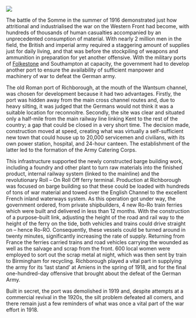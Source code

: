 <a href="https://dev.visual-essays.app"><img src="https://dev-visual-essays.netlify.app/images/ve-button.png"></a>
<param ve-config title="Richborough: the Secret Port" author="Martin Watts" layout="vtl" 
banner="/images/banners/20c.jpg">

<param ve-entity eid="Q26163" aliases="Sandwich">
<param ve-entity eid="Q2607619" aliases="Richborough">

The battle of the Somme in the summer of 1916 demonstrated just how attritional and industrialised the war on the Western Front had become, with hundreds of thousands of human casualties accompanied by an unprecedented consumption of material. With nearly 2 million men in the field, the British and imperial army required a staggering amount of supplies just for daily living, and that was before the stockpiling of weapons and ammunition in preparation for yet another offensive. With the military ports of [Folkestone]( 20c-folkestone-ww1) and Southampton at capacity, the government had to develop another port to ensure the availability of sufficient manpower and machinery of war to defeat the German army.
<param ve-image url="images/thumbnail_Richborough Ferry 1916-19 PC19-077.jpg" label="Richborough Ferry 1916-1919">

The old Roman port of Richborough, at the mouth of the Wantsum channel, was chosen for development because it had two advantages. Firstly, the port was hidden away from the main cross channel routes and, due to heavy silting, it was judged that the Germans would not think it was a suitable location for reconnoitre. Secondly, the site was clear and situated only a half-mile from the main railway line linking Kent to the rest of the country; a gap that could be closed in a very short time. The decision made, construction moved at speed, creating what was virtually a self-sufficient new town that could house up to 20,000 servicemen and civilians, with its own power station, hospital, and 24-hour canteen. The establishment of the latter led to the formation of the Army Catering Corps. 
<param ve-image url="images/Path in the Wantsum Kent.jpg" label="Path in the Wantsum Kent" attribution="Lisa Hawkins">

This infrastructure supported the newly constructed barge building work, including a foundry and other plant to turn raw materials into the finished product, internal railway system (linked to the mainline) and the revolutionary Roll – On Roll Off ferry terminal. Production at Richborough was focused on barge building so that these could be loaded with hundreds of tons of war material and towed over the English Channel to the excellent French inland waterways system. As this operation got under way, the government ordered, from private shipbuilders, 4 new Ro-Ro train ferries which were built and delivered in less than 12 months. With the construction of a purpose-built link, adjusting the height of the road and rail way to the height of the ferry on the tide, both vehicles and trains could drive straight on – hence Ro-RO.  Consequently, these vessels could be turned around in twenty minutes, significantly increasing the rate of supply. Returning from France the ferries carried trains and road vehicles carrying the wounded as well as the salvage and scrap from the front. 600 local women were employed to sort out the scrap metal at night, which was then sent by train to Birmingham for recycling.  Richborough played a vital part in supplying the army for its ‘last stand’ at Amiens in the spring of 1918, and for the final one-hundred-day offensive that brought about the defeat of the German Army.
<param ve-image url="images/thumbnail_Unloading Train Ferry 1919.jpg" label="Richborough Ferry 1916-19">

Built in secret, the port was demolished in 1919 and, despite attempts at a commercial revival in the 1920s, the silt problem defeated all comers, and there remain just a few reminders of what was once a vital part of the war effort in 1918.
<param ve-image url="https://upload.wikimedia.org/wikipedia/commons/2/2a/Richborough%2C_1917._A_Cross-channel_Ferry_by_John_Lavery.jpg" label="Richborough, 1917. A Cross-channel Ferry by John Lavery" attribution="John Lavery, Imperial War Museum, Public domain, via Wikimedia Commons">
